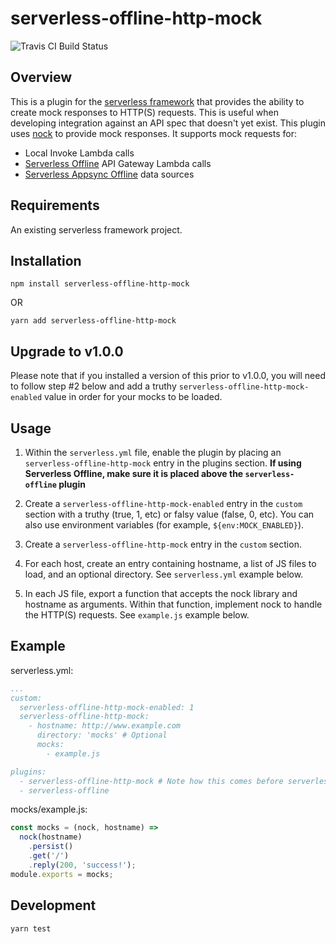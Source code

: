 # serverless-offline-http-mock
![Travis CI Build Status](https://travis-ci.com/pianomansam/serverless-offline-http-mock.svg?branch=master "Travis CI Build Status")

## Overview

This is a plugin for the [serverless framework](https://www.npmjs.com/package/serverless) that provides the ability to create mock responses to HTTP(S) requests. This is useful when developing integration against an API spec that doesn't yet exist. This plugin uses [nock](https://www.npmjs.com/package/nock) to provide mock responses. It supports mock requests for:

- Local Invoke Lambda calls
- [Serverless Offline](https://www.npmjs.com/package/serverless-offline) API Gateway Lambda calls
- [Serverless Appsync Offline](https://www.npmjs.com/package/serverless-appsync-offline) data sources

## Requirements

An existing serverless framework project.

## Installation
```
npm install serverless-offline-http-mock
```
OR
```
yarn add serverless-offline-http-mock
```

## Upgrade to v1.0.0
Please note that if you installed a version of this prior to v1.0.0, you will need to follow step #2 below and add a truthy `serverless-offline-http-mock-enabled` value in order for your mocks to be loaded.

## Usage
1. Within the `serverless.yml` file, enable the plugin by placing an `serverless-offline-http-mock` entry in the plugins section.
**If using Serverless Offline, make sure it is placed above the `serverless-offline` plugin**

2. Create a `serverless-offline-http-mock-enabled` entry in the `custom` section with a truthy (true, 1, etc) or falsy value (false, 0, etc). You can also use environment variables (for example, `${env:MOCK_ENABLED}`).
3. Create a `serverless-offline-http-mock` entry in the `custom` section.
4. For each host, create an entry containing hostname, a list of JS files to load, and an optional directory. See `serverless.yml` example below.
5. In each JS file, export a function that accepts the nock library and hostname as arguments. Within that function, implement nock to handle the HTTP(S) requests. See `example.js` example below.


## Example

serverless.yml:
```yaml
...
custom:
  serverless-offline-http-mock-enabled: 1
  serverless-offline-http-mock:
    - hostname: http://www.example.com
      directory: 'mocks' # Optional
      mocks:
        - example.js

plugins:
  - serverless-offline-http-mock # Note how this comes before serverless-offline
  - serverless-offline
```

mocks/example.js:
```javascript
const mocks = (nock, hostname) =>
  nock(hostname)
    .persist()
    .get('/')
    .reply(200, 'success!');
module.exports = mocks;
```

## Development
```
yarn test
```